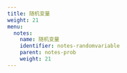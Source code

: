 ```yaml
---
title: 随机变量
weight: 21
menu:
  notes:
    name: 随机变量
    identifier: notes-randomvariable
    parent: notes-prob
    weight: 21
---
```

